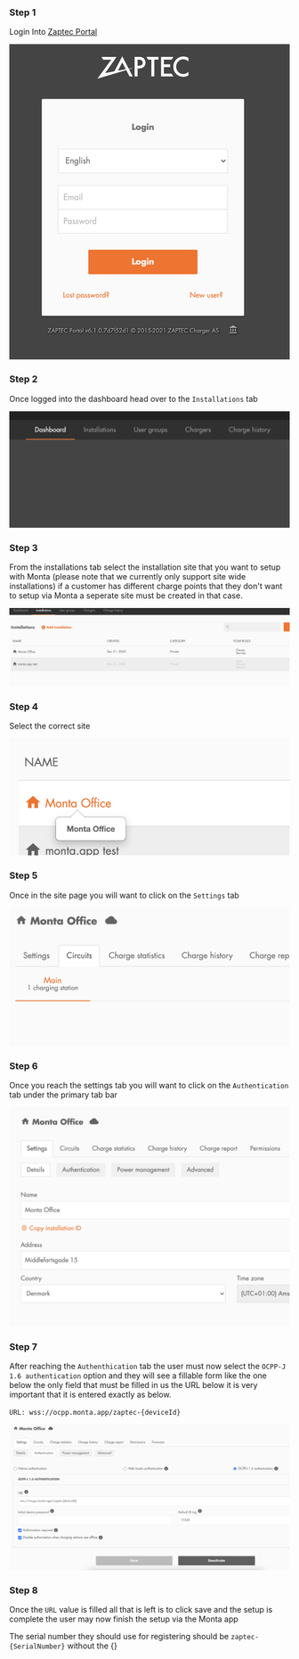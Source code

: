 ### Step 1

Login Into [Zaptec Portal](https://portal.zaptec.com/)

![Step 1](step_1.png)

### Step 2

Once logged into the dashboard head over to the `Installations` tab

![Step 2](step_2.png)

### Step 3

From the installations tab select the installation site that you want to setup with Monta (please
note that we currently only support site wide installations) if a customer has different charge
points that they don't want to setup via Monta a seperate site must be created in that case.

![Step 3](step_3.png)

### Step 4

Select the correct site

![Step 4](step_4.png)

### Step 5

Once in the site page you will want to click on the `Settings` tab

![Step 5](step_5.png)

### Step 6

Once you reach the settings tab you will want to click on the `Authentication` tab under the primary
tab bar

![Step 6](step_6.png)

### Step 7

After reaching the `Authenthication` tab the user must now select the `OCPP-J 1.6 authentication`
option and they will see a fillable form like the one below the only field that must be filled in us
the URL below it is very important that it is entered exactly as below.

`URL: wss://ocpp.monta.app/zaptec-{deviceId}`

![Step 7](step_7.png)

### Step 8

Once the `URL` value is filled all that is left is to click save and the setup is complete the user may now finish the setup via the Monta app

The serial number they should use for registering should be `zaptec-{SerialNumber}` without the {}